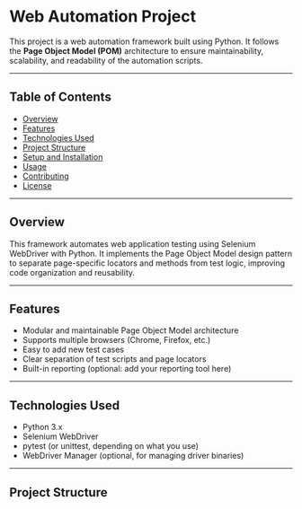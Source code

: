 # Web Automation Project

This project is a web automation framework built using Python. It follows the **Page Object Model (POM)** architecture to ensure maintainability, scalability, and readability of the automation scripts.

---

## Table of Contents
- [Overview](#overview)
- [Features](#features)
- [Technologies Used](#technologies-used)
- [Project Structure](#project-structure)
- [Setup and Installation](#setup-and-installation)
- [Usage](#usage)
- [Contributing](#contributing)
- [License](#license)

---

## Overview

This framework automates web application testing using Selenium WebDriver with Python. It implements the Page Object Model design pattern to separate page-specific locators and methods from test logic, improving code organization and reusability.

---

## Features

- Modular and maintainable Page Object Model architecture
- Supports multiple browsers (Chrome, Firefox, etc.)
- Easy to add new test cases
- Clear separation of test scripts and page locators
- Built-in reporting (optional: add your reporting tool here)

---

## Technologies Used

- Python 3.x
- Selenium WebDriver
- pytest (or unittest, depending on what you use)
- WebDriver Manager (optional, for managing driver binaries)

---

## Project Structure
